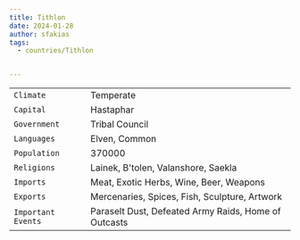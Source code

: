 ```yaml
---
title: Tithlon
date: 2024-01-28
author: sfakias
tags:
  - countries/Tithlon


---
```

| | |
| --- | --- |
| `Climate` | Temperate |
| `Capital` | Hastaphar |
| `Government` | Tribal Council |
| `Languages` | Elven, Common |
| `Population` | 370000 |
| `Religions` | Lainek, B'tolen, Valanshore, Saekla |
| `Imports` | Meat, Exotic Herbs, Wine, Beer, Weapons |
| `Exports` | Mercenaries, Spices, Fish, Sculpture, Artwork |
| `Important Events` | Paraselt Dust, Defeated Army Raids, Home of Outcasts |
